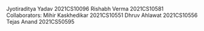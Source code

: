 Jyotiraditya Yadav 2021CS10096
Rishabh Verma 2021CS10581
Collaborators:
Mihir Kaskhedikar 2021CS10551
Dhruv Ahlawat 2021CS10556
Tejas Anand 2021CS50595
